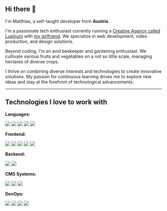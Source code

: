## Hi there 👋

I'm Matthias, a self-taught developer from **Austria**.

I'm a passionate tech enthusiast currently running a [Creative Agency called Lupinum](https://www.lupinum.com/) with [my girlfriend](https://github.com/blackponchoo). 
We specialize in web development, video production, and design solutions.

Beyond coding, I'm an avid beekeeper and gardening enthusiast. We cultivate various fruits and vegetables on a not so little scale, managing hectares of diverse crops.

I thrive on combining diverse interests and technologies to create innovative solutions. My passion for continuous learning drives me to explore new ideas and stay at the forefront of technological advancements.

---

## Technologies I love to work with

**Languages:**
<p align="left">
    <img src="https://img.shields.io/badge/HTML5-E34F26?style=flat-square&logo=html5&logoColor=white" />
    <img src="https://img.shields.io/badge/CSS3-1572B6?style=flat-square&logo=css3&logoColor=white" />
    <img src="https://img.shields.io/badge/JavaScript-323330?style=flat-square&logo=javascript&logoColor=F7DF1E" />
    <img src="https://img.shields.io/badge/TypeScript-007ACC?style=flat-square&logo=typescript&logoColor=white" />
    <img src="https://img.shields.io/badge/Go-00ADD8?style=flat-square&logo=go&logoColor=white" />
</p>

**Frontend:**
<p align="left">
    <img src="https://img.shields.io/badge/Vue.js-35495E?style=flat-square&logo=vuedotjs&logoColor=4FC08D" />
    <img src="https://img.shields.io/badge/Nuxt.js-00C58E?style=flat-square&logo=nuxtdotjs&logoColor=white" />
    <img src="https://img.shields.io/badge/Tailwind_CSS-38B2AC?style=flat-square&logo=tailwind-css&logoColor=white" />
    <img src="https://img.shields.io/badge/Vite-B73BFE?style=flat-square&logo=vite&logoColor=FFD62E" />
    <img src="https://img.shields.io/badge/GSAP-88CE02?style=flat-square&logo=greensock&logoColor=white" />
</p>

**Backend:**
<p align="left">
    <img src="https://img.shields.io/badge/Node.js-339933?style=flat-square&logo=nodedotjs&logoColor=white" />
    <img src="https://img.shields.io/badge/Deno-000000?style=flat-square&logo=deno&logoColor=white" />
</p>

**CMS Systems:**
<p align="left">
    <img src="https://img.shields.io/badge/Directus-263238?style=flat-square&logo=directus&logoColor=white" />
    <img src="https://img.shields.io/badge/Nuxt_Studio-00DC82?style=flat-square&logo=nuxtdotjs&logoColor=white" />
    <img src="https://img.shields.io/badge/Obsidian-483699?style=flat-square&logo=obsidian&logoColor=white" />
</p>

**DevOps:**
<p align="left">
    <img src="https://img.shields.io/badge/GitHub_Actions-2088FF?style=flat-square&logo=github-actions&logoColor=white" />
    <img src="https://img.shields.io/badge/Vercel-000000?style=flat-square&logo=vercel&logoColor=white" />
    <img src="https://img.shields.io/badge/Hetzner-D50C2D?style=flat-square&logo=hetzner&logoColor=white" />
    <img src="https://img.shields.io/badge/Coolify-FF1E56?style=flat-square&logo=coolify&logoColor=white" />
</p>
